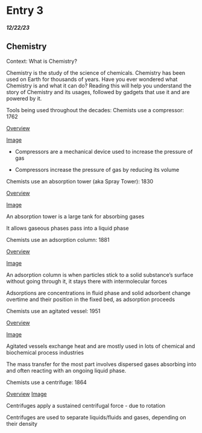 # Entry 3
##### 12/22/23

## Chemistry

Context: What is Chemistry?

Chemistry is the study of the science of chemicals.
Chemistry has been used on Earth for thousands of years.
Have you ever wondered what Chemistry is and what it can do?
Reading this will help you understand the story of Chemistry and its usages, followed by gadgets that use it and are powered by it.


Tools being used throughout the decades:
Chemists use a compressor: 
1762

[Overview](https://en.wikipedia.org/wiki/Compressor)

[Image](https://upload.wikimedia.org/wikipedia/commons/thumb/6/6e/ReciprocatingCompressor.jpg/220px-ReciprocatingCompressor.jpg)

- Compressors are a mechanical device used to increase the pressure of gas

- Compressors increase the pressure of gas by reducing its volume

Chemists use an absorption tower (aka Spray Tower): 
1830

[Overview](https://en.wikipedia.org/wiki/Spray_tower)

[Image](https://www.metso.com/contentassets/cf355c94b47446a39d1fc138e4afaf15/absorption-image-1.jpg?preset=preset_575x400)

An absorption tower is a large tank for absorbing gases

It allows gaseous phases pass into a liquid phase

Chemists use an adsorption column: 
1881

[Overview](https://en.wikipedia.org/wiki/Adsorption)

[Image](https://chembam.files.wordpress.com/2017/02/img_6748.jpg)

An adsorption column is when particles stick to a solid substance’s surface without going through it, it stays there with intermolecular forces

Adsorptions are concentrations in fluid phase and solid adsorbent change overtime and their position in the fixed bed, as adsorption proceeds

Chemists use an agitated vessel: 
1951

[Overview](https://www.mdpi.com/2227-9717/9/3/468#:~:text=Agitated%20vessels%20or%20mechanically%20stirred,such%20as%20anaerobic%20digestion%20process)

[Image](https://img2.exportersindia.com/product_images/bc-full/2020/1/603624/agitated-vessel-1579079732-5255255.jpeg)

Agitated vessels exchange heat and are mostly used in lots of chemical and biochemical process industries

The mass transfer for the most part involves dispersed gases absorbing into and often reacting with an ongoing liquid phase.

Chemists use a centrifuge: 
1864

[Overview](https://en.wikipedia.org/wiki/Centrifuge)
[Image](SCL302.jpg)

Centrifuges apply a sustained centrifugal force - due to rotation

Centrifuges are used to separate liquids/fluids and gases, depending on their density

